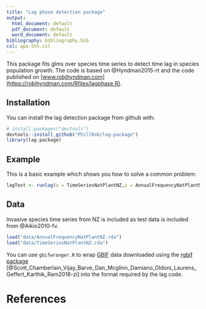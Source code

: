 ```yaml
---
title: "Lag phase detection package"
output:
  html_document: default
  pdf_document: default
  word_document: default
bibliography: bibliography.bib
csl: apa-5th.csl
---
```




This package fits glms over species time series to detect time lag in species population growth. The code is based on @Hyndman2015-rt and the code published on [www.robjhyndman.com](https://robjhyndman.com/Rfiles/lagphase.R).




## Installation
You can install the lag detection package from github with:

``` r
# install.packages("devtools")
devtools::install_github("PhillRob/lag-package")
library(lag-package)
```

## Example
This is a basic example which shows you how to solve a common problem:

``` r
lagTest <- runlag(x = TimeSeriesNatPlantNZ,y = AnnualFrequencyNatPlantNZ)
```


## Data
Invasive species time series from NZ is included as test data is included from @Aikio2010-fv. 
```r
load("data/AnnualFrequencyNatPlantNZ.rda")
load("data/TimeSeriesNatPlantNZ.rda")
```
You can use `gbifwranger.R` to wrap [GBIF](https://www.gbif.org/) data downloaded using the [rgbif package](https://cran.r-project.org/web/packages/rgbif/rgbif.pdf) [@Scott_Chamberlain_Vijay_Barve_Dan_Mcglinn_Damiano_Oldoni_Laurens_Geffert_Karthik_Ram2018-zi] into the format required by the lag code. 



# References
